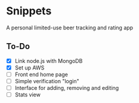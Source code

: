 # Snippets

A personal limited-use beer tracking and rating app

## To-Do
- [x] Link node.js with MongoDB
- [x] Set up AWS
- [ ] Front end home page
- [ ] Simple verification "login"
- [ ] Interface for adding, removing and editing
- [ ] Stats view
